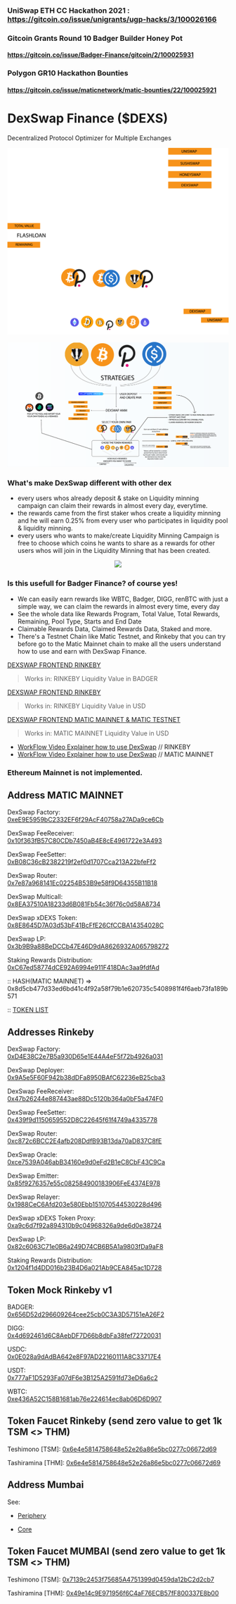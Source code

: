 
### UniSwap  ETH CC Hackathon 2021 : https://gitcoin.co/issue/unigrants/ugp-hacks/3/100026166

### Gitcoin Grants Round 10 Badger Builder Honey Pot
#### https://gitcoin.co/issue/Badger-Finance/gitcoin/2/100025931

### Polygon GR10 Hackathon Bounties
#### https://gitcoin.co/issue/maticnetwork/matic-bounties/22/100025921

# DexSwap Finance ($DEXS)

Decentralized Protocol Optimizer for Multiple Exchanges

<p align="center">
 <img src="./uni_dexswap.png">
 </P>

<p align="center">
 <img src="./DATA-DIAGRAM.png">
 </P>

### What's make DexSwap different with other dex
- every users whos already deposit & stake on Liquidity minning campaign can claim their rewards in almost every day, everytime.
- the rewards came from the first staker whos create a liquidity minning and he will earn 0.25% from every user who participates in liquidity pool & liquidity minning.
- every users who wants to make/create Liquidity Minning Campaign is free to choose which coins he wants to share as a rewards for other users whos will join in the Liquidity Minning that has been created.
<p align="center">
 <img src="https://raw.githubusercontent.com/Agin-DropDisco/DexSwap/main/USER-DATA.png">
 </p>
 
### Is this usefull for Badger Finance? of course yes!

- We can easily earn rewards like WBTC, Badger, DIGG, renBTC with just a simple way, we can claim the rewards in almost every time, every day
- See the whole data like Rewards Program, Total Value, Total Rewards, Remaining, Pool Type, Starts and End Date
- Claimable Rewards Data, Claimed Rewards Data, Staked and more.
- There's a Testnet Chain like Matic Testnet, and Rinkeby that you can try before go to the Matic Mainnet chain to make all the users understand how to use and earn with DexSwap Finance.


[DEXSWAP FRONTEND RINKEBY](https://dexswap.netlify.app)
> Works in:  RINKEBY 
> Liquidity Value in BADGER


[DEXSWAP FRONTEND RINKEBY](https://dexswap-badger-rinkeby.netlify.app/)
> Works in:  RINKEBY 
> Liquidity Value in USD


[DEXSWAP FRONTEND MATIC MAINNET & MATIC TESTNET](https://dexswap-matic-badger.netlify.app/)
> Works in:  MATIC MAINNET
> Liquidity Value in USD


- [WorkFlow Video Explainer how to use DexSwap](https://www.youtube.com/watch?v=eO2ZzmYYn8o)   // RINKEBY
- [WorkFlow Video Explainer how to use DexSwap](https://www.youtube.com/watch?v=jK5r3pkONME)  // MATIC MAINNET

### Ethereum Mainnet is not implemented.

## Address MATIC MAINNET

DexSwap Factory:  
[0xeE9E5959bC2332EF6f29AcF40758a27ADa9ce6Cb](https://polygonscan.com/address/0xeE9E5959bC2332EF6f29AcF40758a27ADa9ce6Cb)


DexSwap FeeReceiver:  
[0x10f363fB57C80CDb7450aB4E8cE4961722e3A493](https://polygonscan.com/address/0x10f363fB57C80CDb7450aB4E8cE4961722e3A493)


DexSwap FeeSetter:  
[0xB08C36cB2382219f2ef0d1707Cca213A22bfeFf2](https://polygonscan.com/address/0xB08C36cB2382219f2ef0d1707Cca213A22bfeFf2)


DexSwap Router:  
[0x7e87a968141Ec02254B53B9e58f9D64355B11B18](https://polygonscan.com/address/0x7e87a968141Ec02254B53B9e58f9D64355B11B18)


DexSwap Multicall:  
[0x8EA37510A18233d6B081Fb54c36f76c0d58A8734](https://polygonscan.com/address/0x8EA37510A18233d6B081Fb54c36f76c0d58A8734)


DexSwap xDEXS Token:  
[0x8E8645D7A03d53bF41BcFfE26CfCCBA14354028C](https://polygonscan.com/address/0x8E8645D7A03d53bF41BcFfE26CfCCBA14354028C)


DexSwap LP:  
[0x3b9B9a88BeDCCb47E46D9dA8626932A065798272](https://polygonscan.com/address/0x3b9B9a88BeDCCb47E46D9dA8626932A065798272)

Staking Rewards Distribution:   
[0xC67ed58774dCE92A6994e911F418DAc3aa9fdfAd](https://polygonscan.com/address/0xC67ed58774dCE92A6994e911F418DAc3aa9fdfAd)

 
:: HASH(MATIC MAINNET) => 0x8d5cb477d33ed6bd41c4f92a58f79b1e620735c5408981f4f6aeb73fa189b571

:: [TOKEN LIST](https://github.com/Agin-DropDisco/crypto-logo-asset/blob/main/dexswap-token-list.json)


## Addresses  Rinkeby

DexSwap Factory:  
[0xD4E38C2e7B5a930D65e1E44A4eF5f72b4926a031](https://rinkeby.etherscan.io/address/0xD4E38C2e7B5a930D65e1E44A4eF5f72b4926a031)

DexSwap Deployer:  
[0x9A5e5F60F942b38dDFa8950BAfC62236eB25cba3](https://rinkeby.etherscan.io/address/0x9A5e5F60F942b38dDFa8950BAfC62236eB25cba3)

DexSwap FeeReceiver:  
[0x47b26244e887443ae88Dc5120b364a0bF5a474F0](https://rinkeby.etherscan.io/address/0x47b26244e887443ae88Dc5120b364a0bF5a474F0)

DexSwap FeeSetter:  
[0x439f9d1150659552D8C22645f61f4749a4335778](https://rinkeby.etherscan.io/address/0x439f9d1150659552D8C22645f61f4749a4335778)

DexSwap Router:  
[0xc872c6BCC2E4afb208DdfB93B13da70aD837C8fE](https://rinkeby.etherscan.io/address/0xc872c6BCC2E4afb208DdfB93B13da70aD837C8fE)

DexSwap Oracle:  
[0xce7539A046abB34160e9d0eFd2B1eC8CbF43C9Ca](https://rinkeby.etherscan.io/address/0xce7539A046abB34160e9d0eFd2B1eC8CbF43C9Ca)

DexSwap Emitter:  
[0x85f9276357e55c082584900183906FeE4374E978](https://rinkeby.etherscan.io/address/0x85f9276357e55c082584900183906FeE4374E978)

DexSwap Relayer:  
[0x1988CeC6Afd203e580Ebb151070544530228d496](https://rinkeby.etherscan.io/address/0x1988CeC6Afd203e580Ebb151070544530228d496)

DexSwap xDEXS Token Proxy:  
[0xa9c6d7f92a894310b9c04968326a9de6d0e38724](https://rinkeby.etherscan.io/address/0xa9c6d7f92a894310b9c04968326a9de6d0e38724)

DexSwap LP:  
[0x82c6063C71e0B6a249D74CB6B5A1a9803fDa9aF8](https://rinkeby.etherscan.io/address/0x82c6063C71e0B6a249D74CB6B5A1a9803fDa9aF8)

Staking Rewards Distribution:   
[0x1204f1d4DD016b23B4D6a021Ab9CEA845ac1D728](https://rinkeby.etherscan.io/address/0x1204f1d4DD016b23B4D6a021Ab9CEA845ac1D728)


## Token Mock Rinkeby v1

BADGER:   
[0x656D52d296609264cee25cb0C3A3D57151eA26F2](https://rinkeby.etherscan.io/address/0x656D52d296609264cee25cb0C3A3D57151eA26F2)

DIGG:   
[0x4d692461d6C8AebDF7D66b8dbFa38fef72720031](https://rinkeby.etherscan.io/address/0x4d692461d6C8AebDF7D66b8dbFa38fef72720031)

USDC:   
[0x0E028a9dAdBA642e8F97AD22160111A8C33717E4](https://rinkeby.etherscan.io/address/0x0E028a9dAdBA642e8F97AD22160111A8C33717E4)

USDT:   
[0x777aF1D5293Fa07dF6e3B125A2591fd73eD6a6c2](https://rinkeby.etherscan.io/address/0x777aF1D5293Fa07dF6e3B125A2591fd73eD6a6c2)

WBTC:   
[0xe436A52C158B1681ab76e224614ec8ab06D6D907](https://rinkeby.etherscan.io/address/0xe436A52C158B1681ab76e224614ec8ab06D6D907)


## Token Faucet Rinkeby (send zero value to get 1k TSM <> THM)

Teshimono   [TSM]:
[0x6e4e5814758648e52e26a86e5bc0277c06672d69](https://rinkeby.etherscan.io/address/0x6e4e5814758648e52e26a86e5bc0277c06672d69)

Tashiramina [THM]:
[0x6e4e5814758648e52e26a86e5bc0277c06672d69](https://rinkeby.etherscan.io/address/0x6e4e5814758648e52e26a86e5bc0277c06672d69)



## Address Mumbai
See:
- [Periphery](https://github.com/Agin-DropDisco/module-dexswap-periphery/blob/37a9f2903f661bf5add0b5fd7c3bd7e00f7a7498/.contracts.json#L13)

- [Core](https://github.com/Agin-DropDisco/module-dexswap-core/blob/2bebe9d4d6badc6a3091b0fad52d481cbeb104ba/.contracts.json#L29)

## Token Faucet MUMBAI (send zero value to get 1k TSM <> THM)

Teshimono    [TSM]:
[0x7139c2453f75685A4751399d0459da12bC2d2cb7](https://mumbai.polygonscan.com/address/0x7139c2453f75685A4751399d0459da12bC2d2cb7)

Tashiramina  [THM]:
[0x49e14c9E971956f6C4aF76ECB57fF800337E8b00](https://mumbai.polygonscan.com/address/0x49e14c9E971956f6C4aF76ECB57fF800337E8b00)
